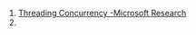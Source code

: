 1. [ Threading Concurrency -Microsoft Research](https://www.youtube.com/@MicrosoftResearch/search?query=Concurrency%20)
2. 
